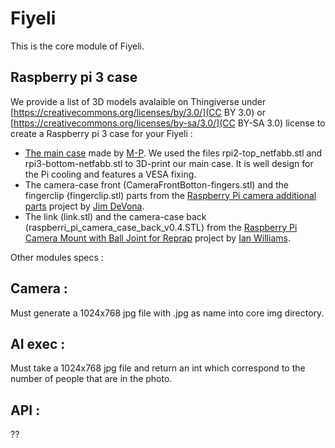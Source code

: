 # Fiyeli
This is the core module of Fiyeli.

## Raspberry pi 3 case
We provide a list of 3D models avalaible on Thingiverse under  [https://creativecommons.org/licenses/by/3.0/](CC BY 3.0) or [https://creativecommons.org/licenses/by-sa/3.0/](CC BY-SA 3.0) license to create a Raspberry pi 3 case for your Fiyeli :


- [The main case](https://www.thingiverse.com/thing:922740) made by [M-P](https://www.thingiverse.com/0110-M-P/about). We used the files rpi2-top_netfabb.stl and rpi3-bottom-netfabb.stl to 3D-print our main case. It is well design for the Pi cooling and features a VESA fixing.
- The camera-case front (CameraFrontBotton-fingers.stl) and the fingerclip (fingerclip.stl) parts from the [Raspberry Pi camera additional parts](https://www.thingiverse.com/thing:403712) project by [Jim DeVona](https://www.thingiverse.com/anoved/about).
- The link (link.stl) and the camera-case back (raspberri_pi_camera_case_back_v0.4.STL) from the [Raspberry Pi Camera Mount with Ball Joint for Reprap](https://www.thingiverse.com/thing:247590) project by [Ian Williams](https://www.thingiverse.com/3dkarma/about).


Other modules specs :

## Camera :
Must generate a 1024x768 jpg file with <timestamp>.jpg as name into core img directory.

## AI exec :
Must take a 1024x768 jpg file and return an int which correspond to the number of people that are in the photo.

## API :
??
